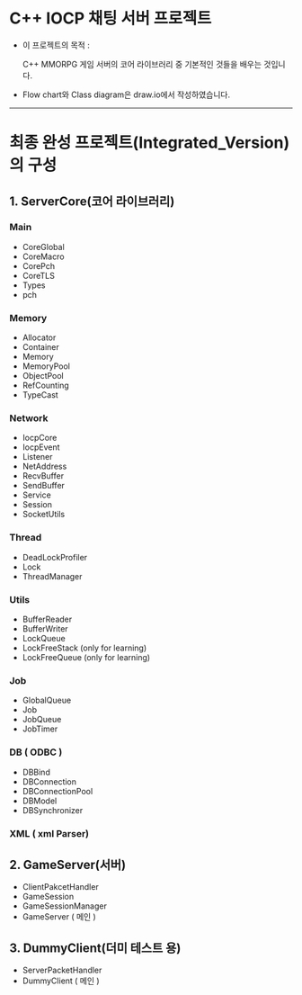 # C++ IOCP 채팅 서버 프로젝트



- 이 프로젝트의 목적 :

  C++ MMORPG 게임 서버의 코어 라이브러리 중 기본적인 것들을 배우는 것입니다.


- Flow chart와 Class diagram은 draw.io에서 작성하였습니다.


------

# 최종 완성 프로젝트(Integrated_Version)의 구성



## 1. ServerCore(코어 라이브러리)



### Main

- CoreGlobal
- CoreMacro
- CorePch
- CoreTLS
- Types
- pch

### Memory

- Allocator
- Container
- Memory
- MemoryPool
- ObjectPool
- RefCounting
- TypeCast



### Network

- IocpCore
- IocpEvent
- Listener
- NetAddress
- RecvBuffer
- SendBuffer
- Service
- Session
- SocketUtils

### Thread

- DeadLockProfiler
- Lock
- ThreadManager

### Utils

- BufferReader
- BufferWriter
- LockQueue
- LockFreeStack   (only for learning)
- LockFreeQueue   (only for learning)

### Job

- GlobalQueue
- Job
- JobQueue
- JobTimer

### DB ( ODBC )

- DBBind
- DBConnection
- DBConnectionPool
- DBModel
- DBSynchronizer 

### XML ( xml Parser)





## 2. GameServer(서버)

- ClientPakcetHandler
- GameSession
- GameSessionManager
- GameServer ( 메인 )

## 3. DummyClient(더미 테스트 용)

- ServerPacketHandler
- DummyClient ( 메인 )
